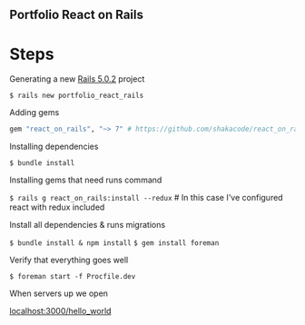 ## Portfolio React on Rails

# Steps

Generating a new [Rails 5.0.2](http://guides.rubyonrails.org/v5.0/) project

  `$ rails new portfolio_react_rails`

Adding gems

  ```rb
  gem "react_on_rails", "~> 7" # https://github.com/shakacode/react_on_rails
  ```

Installing dependencies
  
  `$ bundle install`

Installing gems that need runs command

  `$ rails g react_on_rails:install --redux` # In this case I've configured react with redux included

Install all dependencies & runs migrations

  `$ bundle install & npm install`
  `$ gem install foreman`

Verify that everything goes well

  `$ foreman start -f Procfile.dev`

When servers up we open

  [localhost:3000/hello_world](http://localhost:3000/hello_world)
